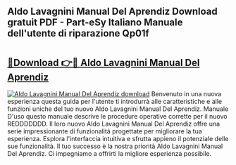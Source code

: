 ## Aldo Lavagnini Manual Del Aprendiz Download gratuit PDF - Part-eSy Italiano Manuale dell'utente di riparazione Qp01f

# <h2><a href="http://dfgbfg7.blite.top/?on=Aldo+Lavagnini+Manual+Del+Aprendiz">🔗Download 👉🔴 Aldo Lavagnini Manual Del Aprendiz</a></h2>

[![Aldo Lavagnini Manual Del Aprendiz download](https://i.imgur.com/lujVjoI.png)](http://dfgbfg7.blite.top/?on=Aldo+Lavagnini+Manual+Del+Aprendiz)
Benvenuto in una nuova esperienza questa guida per l'utente ti introdurrà alle caratteristiche e alle funzioni uniche del tuo nuovo Aldo Lavagnini Manual Del Aprendiz. Manuale D'uso questo manuale descrive le procedure operative corrette per il nuovo REDDDDDDD. Il loro nuovo Aldo Lavagnini Manual Del Aprendiz offre una serie impressionante di funzionalità progettate per migliorare la tua esperienza. Esplora l'interfaccia intuitiva e sfrutta appieno il potenziale delle sue funzionalità. Il tuo successo è la nostra priorità Aldo Lavagnini Manual Del Aprendiz. Ci impegniamo a offrirti la migliore esperienza possibile.
